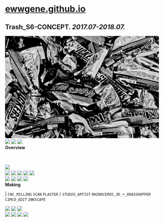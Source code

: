 
# [ewwgene.github.io](https://ewwgene.github.io/)
## Trash_S6-CONCEPT. _2017.07-2018.07._
![Trash_S6-CONCEPT](/100.jpg)<a href="https://ewwgene.github.io/Trash_S6-CONCEPT/101.jpg"><img src="https://ewwgene.github.io/Trash_S6-CONCEPT/101.jpg" height="66"></a> <a href="https://ewwgene.github.io/Trash_S6-CONCEPT/102.jpg"><img src="https://ewwgene.github.io/Trash_S6-CONCEPT/102.jpg" height="66"></a> <a href="https://ewwgene.github.io/Trash_S6-CONCEPT/103.jpg"><img src="https://ewwgene.github.io/Trash_S6-CONCEPT/103.jpg" height="66"></a> 
<br>
**Overview**

<br><br>
<a href="https://ewwgene.github.io/Trash_S6-CONCEPT/Making/309.jpg"><img src="https://ewwgene.github.io/Trash_S6-CONCEPT/Making/309.jpg" height="66"></a> <br><a href="https://ewwgene.github.io/Trash_S6-CONCEPT/Making/407.jpg"><img src="https://ewwgene.github.io/Trash_S6-CONCEPT/Making/407.jpg" height="66"></a> <a href="https://ewwgene.github.io/Trash_S6-CONCEPT/Making/411.jpg"><img src="https://ewwgene.github.io/Trash_S6-CONCEPT/Making/411.jpg" height="66"></a> <a href="https://ewwgene.github.io/Trash_S6-CONCEPT/Making/413.jpg"><img src="https://ewwgene.github.io/Trash_S6-CONCEPT/Making/413.jpg" height="66"></a> <a href="https://ewwgene.github.io/Trash_S6-CONCEPT/Making/415.jpg"><img src="https://ewwgene.github.io/Trash_S6-CONCEPT/Making/415.jpg" height="66"></a> <a href="https://ewwgene.github.io/Trash_S6-CONCEPT/Making/417.jpg"><img src="https://ewwgene.github.io/Trash_S6-CONCEPT/Making/417.jpg" height="66"></a> <br><a href="https://ewwgene.github.io/Trash_S6-CONCEPT/Making/613.jpg"><img src="https://ewwgene.github.io/Trash_S6-CONCEPT/Making/613.jpg" height="66"></a> <a href="https://ewwgene.github.io/Trash_S6-CONCEPT/Making/614.jpg"><img src="https://ewwgene.github.io/Trash_S6-CONCEPT/Making/614.jpg" height="66"></a> <a href="https://ewwgene.github.io/Trash_S6-CONCEPT/Making/615.jpg"><img src="https://ewwgene.github.io/Trash_S6-CONCEPT/Making/615.jpg" height="66"></a> <a href="https://ewwgene.github.io/Trash_S6-CONCEPT/Making/617.jpg"><img src="https://ewwgene.github.io/Trash_S6-CONCEPT/Making/617.jpg" height="66"></a> <br>
**Making**

|
`CNC_MILLING` `SCAN` `PLASTER` 
/
_`STUDIO_ARTIST`_ _`RHINOCEROS_3D_+_GRASSHOPPER`_ _`CIMCO_EDIT`_ _`INKSCAPE`_ 
<br>

<a href="https://ewwgene.github.io/Trash_S6-CONCEPT/301.jpg"><img src="https://ewwgene.github.io/Trash_S6-CONCEPT/301.jpg" height="66"></a> <a href="https://ewwgene.github.io/Trash_S6-CONCEPT/303.jpg"><img src="https://ewwgene.github.io/Trash_S6-CONCEPT/303.jpg" height="66"></a> <a href="https://ewwgene.github.io/Trash_S6-CONCEPT/305.jpg"><img src="https://ewwgene.github.io/Trash_S6-CONCEPT/305.jpg" height="66"></a> 
<br>
<a href="https://ewwgene.github.io/Trash_S6-CONCEPT/401.jpg"><img src="https://ewwgene.github.io/Trash_S6-CONCEPT/401.jpg" height="66"></a> <a href="https://ewwgene.github.io/Trash_S6-CONCEPT/403.jpg"><img src="https://ewwgene.github.io/Trash_S6-CONCEPT/403.jpg" height="66"></a> <a href="https://ewwgene.github.io/Trash_S6-CONCEPT/405.jpg"><img src="https://ewwgene.github.io/Trash_S6-CONCEPT/405.jpg" height="66"></a> <a href="https://ewwgene.github.io/Trash_S6-CONCEPT/407.jpg"><img src="https://ewwgene.github.io/Trash_S6-CONCEPT/407.jpg" height="66"></a> 
